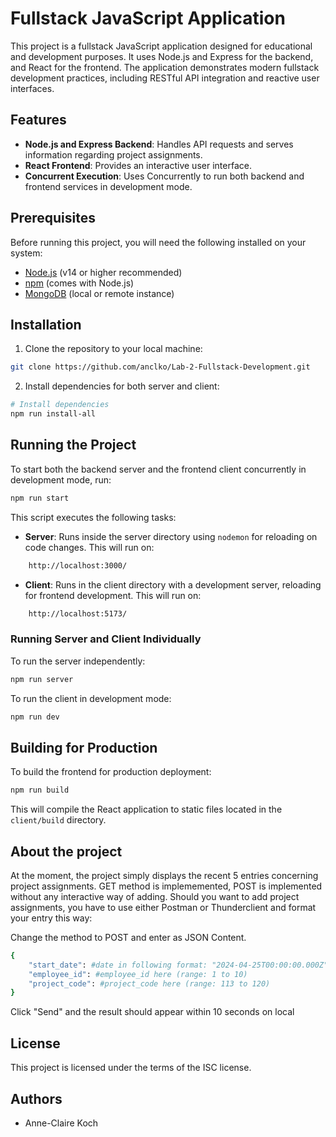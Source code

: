 # Fullstack JavaScript Application

This project is a fullstack JavaScript application designed for educational and development purposes. It uses Node.js and Express for the backend, and React for the frontend. The application demonstrates modern fullstack development practices, including RESTful API integration and reactive user interfaces.

## Features

- **Node.js and Express Backend**: Handles API requests and serves information regarding project assignments.
- **React Frontend**: Provides an interactive user interface.
- **Concurrent Execution**: Uses Concurrently to run both backend and frontend services in development mode.

## Prerequisites

Before running this project, you will need the following installed on your system:
- [Node.js](https://nodejs.org/) (v14 or higher recommended)
- [npm](https://npmjs.com/) (comes with Node.js)
- [MongoDB](https://www.mongodb.com/) (local or remote instance)

## Installation

1. Clone the repository to your local machine:

```bash
git clone https://github.com/anclko/Lab-2-Fullstack-Development.git
```

2. Install dependencies for both server and client:

```bash
# Install dependencies
npm run install-all
```

## Running the Project

To start both the backend server and the frontend client concurrently in development mode, run:

```bash
npm run start
```

This script executes the following tasks:
- **Server**: Runs inside the server directory using `nodemon` for reloading on code changes. This will run on:

```bash
    http://localhost:3000/
```

- **Client**: Runs in the client directory with a development server, reloading for frontend development. This will run on:

```bash
    http://localhost:5173/
```

### Running Server and Client Individually

To run the server independently:

```bash
npm run server
```

To run the client in development mode:

```bash
npm run dev
```

## Building for Production

To build the frontend for production deployment:

```bash
npm run build
```

This will compile the React application to static files located in the `client/build` directory.

## About the project

At the moment, the project simply displays the recent 5 entries concerning project assignments. GET method is implememented, POST is implemented without any interactive way of adding.
Should you want to add project assignments, you have to use either Postman or Thunderclient and format your entry this way:

Change the method to POST and enter as JSON Content.

```bash
{
    "start_date": #date in following format: "2024-04-25T00:00:00.000Z",
    "employee_id": #employee_id here (range: 1 to 10)
    "project_code": #project_code here (range: 113 to 120)
}
```

Click "Send" and the result should appear within 10 seconds on local

## License

This project is licensed under the terms of the ISC license.

## Authors

- Anne-Claire Koch
